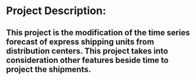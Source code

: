 
# Project Description:
 ## This project is the modification of the time series forecast of express shipping units from distribution centers. This project takes into consideration other features beside time to project the shipments.
